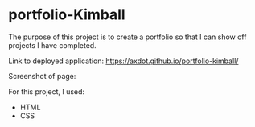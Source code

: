 # portfolio-Kimball

The purpose of this project is to create a portfolio so that I can show off projects I have completed.

Link to deployed application: https://axdot.github.io/portfolio-kimball/

Screenshot of page: 

For this project, I used:
- HTML
- CSS
